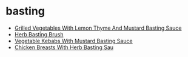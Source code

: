# basting

 * [Grilled Vegetables With Lemon Thyme And Mustard Basting Sauce](../../index/g/grilled-vegetables-with-lemon-thyme-and-mustard-basting-sauce-2285.json)
 * [Herb Basting Brush](../../index/h/herb-basting-brush-51103400.json)
 * [Vegetable Kebabs With Mustard Basting Sauce](../../index/v/vegetable-kebabs-with-mustard-basting-sauce-10134.json)
 * [Chicken Breasts With Herb Basting Sau](../../index/c/chicken-breasts-with-herb-basting-sau.json)
